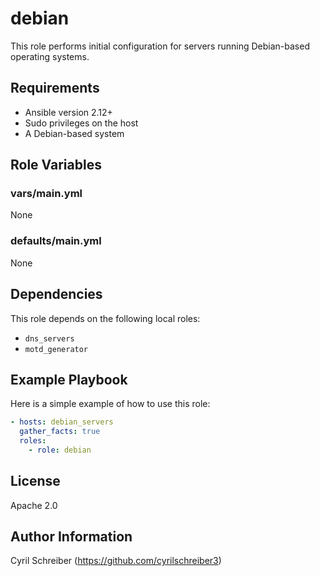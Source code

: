 debian
========================

This role performs initial configuration for servers running Debian-based operating systems.

Requirements
------------

- Ansible version 2.12+
- Sudo privileges on the host
- A Debian-based system

Role Variables
--------------

### vars/main.yml

None

### defaults/main.yml

None

Dependencies
------------

This role depends on the following local roles:
- `dns_servers`
- `motd_generator`

Example Playbook
----------------

Here is a simple example of how to use this role:

```yaml
- hosts: debian_servers
  gather_facts: true
  roles:
    - role: debian
```

License
-------

Apache 2.0

Author Information
------------------

Cyril Schreiber (https://github.com/cyrilschreiber3)
